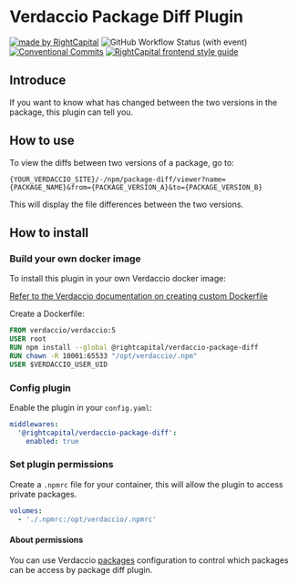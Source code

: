 # Verdaccio Package Diff Plugin

<!-- Badges area start -->

[![made by RightCapital](https://img.shields.io/badge/made_by-RightCapital-5070e6)](https://rightcapital.com)
![GitHub Workflow Status (with event)](https://img.shields.io/github/actions/workflow/status/RightCapitalHQ/verdaccio-package-diff/ci.yml)
[![Conventional Commits](https://img.shields.io/badge/Conventional%20Commits-1.0.0-%23FE5196?logo=conventionalcommits&logoColor=white)](https://conventionalcommits.org)
[![RightCapital frontend style guide](https://img.shields.io/badge/code_style-RightCapital-5c4c64?labelColor=f0ede8)](https://github.com/RightCapitalHQ/frontend-style-guide)

<!-- Badges area end -->

## Introduce

If you want to know what has changed between the two versions in the package, this plugin can tell you.

## How to use

To view the diffs between two versions of a package, go to:

```text
{YOUR_VERDACCIO_SITE}/-/npm/package-diff/viewer?name={PACKAGE_NAME}&from={PACKAGE_VERSION_A}&to={PACKAGE_VERSION_B}
```

This will display the file differences between the two versions.

## How to install

### Build your own docker image

To install this plugin in your own Verdaccio docker image:

[Refer to the Verdaccio documentation on creating custom Dockerfile](https://verdaccio.org/docs/docker/#creating-your-own-dockerfile-using-verdaccioverdacciotag-as-base)

Create a Dockerfile:

```dockerfile
FROM verdaccio/verdaccio:5
USER root
RUN npm install --global @rightcapital/verdaccio-package-diff
RUN chown -R 10001:65533 "/opt/verdaccio/.npm"
USER $VERDACCIO_USER_UID
```

### Config plugin

Enable the plugin in your `config.yaml`:

```yaml
middlewares:
  '@rightcapital/verdaccio-package-diff':
    enabled: true
```

### Set plugin permissions

Create a `.npmrc` file for your container, this will allow the plugin to access private packages.

```yaml
volumes:
  - './.npmrc:/opt/verdaccio/.npmrc'
```

#### About permissions

You can use Verdaccio [packages](https://verdaccio.org/docs/configuration/#packages) configuration to control which packages can be access by package diff plugin.
